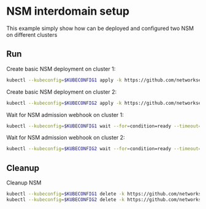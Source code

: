 # NSM interdomain setup


This example simply show how can be deployed and configured two NSM on different clusters

## Run

Create basic NSM deployment on cluster 1:

```bash
kubectl --kubeconfig=$KUBECONFIG1 apply -k https://github.com/networkservicemesh/deployments-k8s/examples/interdomain/nsm/cluster1?ref=b5f15428c0dcd2f327c48e2ad4ee44fab71f20c5
```

Create basic NSM deployment on cluster 2:

```bash
kubectl --kubeconfig=$KUBECONFIG2 apply -k https://github.com/networkservicemesh/deployments-k8s/examples/interdomain/nsm/cluster2?ref=b5f15428c0dcd2f327c48e2ad4ee44fab71f20c5
```

Wait for NSM admission webhook on cluster 1:

```bash
kubectl --kubeconfig=$KUBECONFIG1 wait --for=condition=ready --timeout=1m pod -n nsm-system -l app=admission-webhook-k8s
```

Wait for NSM admission webhook on cluster 2:

```bash
kubectl --kubeconfig=$KUBECONFIG2 wait --for=condition=ready --timeout=1m pod -n nsm-system -l app=admission-webhook-k8s
```

## Cleanup

Cleanup NSM
```bash
kubectl --kubeconfig=$KUBECONFIG1 delete -k https://github.com/networkservicemesh/deployments-k8s/examples/interdomain/nsm/cluster1?ref=b5f15428c0dcd2f327c48e2ad4ee44fab71f20c5
kubectl --kubeconfig=$KUBECONFIG2 delete -k https://github.com/networkservicemesh/deployments-k8s/examples/interdomain/nsm/cluster2?ref=b5f15428c0dcd2f327c48e2ad4ee44fab71f20c5
```
